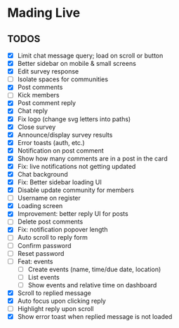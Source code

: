 # Mading Live

## TODOS

- [x] Limit chat message query; load on scroll or button
- [x] Better sidebar on mobile & small screens
- [x] Edit survey response
- [ ] Isolate spaces for communities
- [x] Post comments
- [ ] Kick members
- [x] Post comment reply
- [x] Chat reply
- [x] Fix logo (change svg letters into paths)
- [x] Close survey
- [x] Announce/display survey results
- [x] Error toasts (auth, etc.)
- [x] Notification on post comment
- [x] Show how many comments are in a post in the card
- [x] Fix: live notifications not getting updated
- [x] Chat background
- [x] Fix: Better sidebar loading UI
- [x] Disable update community for members
- [ ] Username on register
- [x] Loading screen
- [x] Improvement: better reply UI for posts
- [ ] Delete post comments
- [x] Fix: notification popover length
- [ ] Auto scroll to reply form
- [ ] Confirm password
- [ ] Reset password
- [ ] Feat: events
  - [ ] Create events (name, time/due date, location)
  - [ ] List events
  - [ ] Show events and relative time on dashboard
- [x] Scroll to replied message
- [x] Auto focus upon clicking reply
- [ ] Highlight reply upon scroll
- [x] Show error toast when replied message is not loaded
